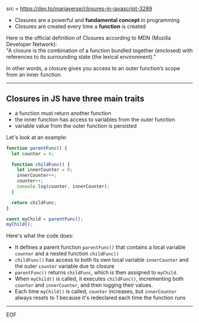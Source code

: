 src = https://dev.to/mariaverse/closures-in-javascript-3289

- Closures are a powerful and **fundamental concept** in programming
- Closures are created every time a **function** is created

Here is the official definition of Closures according to MDN (Mozilla Developer Network):  
"A closure is the combination of a function bundled together (enclosed) with references to its surrounding state (the lexical environment)."  

In other words, a closure gives you access to an outer function’s scope from an inner function. 

---

## Closures in JS have three main traits

- a function must return another function
- the inner function has access to variables from the outer function
- variable value from the outer function is persisted

Let's look at an example:
```js
function parentFunc() {
  let counter = 0;

  function childFunc() {
    let innerCounter = 0;
    innerCounter++;
    counter++;
    console.log(counter, innerCounter);
  }

  return childFunc;
}

const myChild = parentFunc();
myChild();
```

Here's what the code does:
- It defines a parent function `parentFunc()` that contains a local variable `counter` and a nested function `childFunc()`
- `childFunc()` has access to both its own local variable `innerCounter` and the outer `counter` variable due to closure
- `parentFunc()` returns `childFunc`, which is then assigned to `myChild`.
- When `myChild()` is called, it executes `childFunc()`, incrementing both `counter` and `innerCounter`, and then logging their values.
- Each time `myChild()` is called, `counter` increases, but `innerCounter` always resets to 1 because it's redeclared each time the function runs


---
EOF
